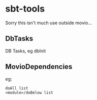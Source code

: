 # sbt-tools
Sorry this isn't much use outside movio...

## DbTasks
DB Tasks, eg dbInit

## MovioDependencies
eg: 

    doAll list
    <module>/doBelow list

